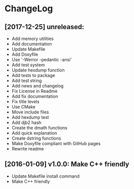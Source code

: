 # ChangeLog

## [2017-12-25] unreleased: 

* Add memory utilities
* Add documentation
* Update Makefile
* Add Doxyfile
* Use '-Werror -pedantic -ansi'
* Add test system
* Update hexdump function
* Add tests to package
* Add test string
* Add news and changelog
* Fix License in Readme
* Add fix documentation
* Fix title levels
* Use CMake
* Move include files
* Add hexdump test
* Add djb2 hash
* Create the dmath functions
* Add quick explanation
* Create dstring functions
* Make Doxyfile compliant with GitHub pages
* Rewrite readme

## [2016-01-09] v1.0.0: Make C++ friendly

* Update Makefile install command
* Make C++ friendly
